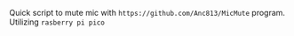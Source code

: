 Quick script to mute mic with `https://github.com/Anc813/MicMute` program. Utilizing `rasberry pi pico`